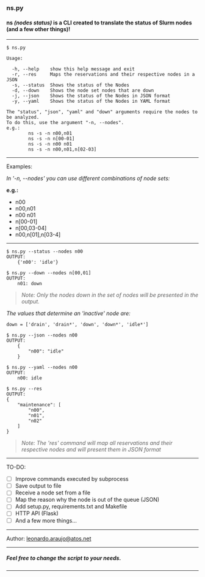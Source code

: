 ### ns.py

#### ns *(nodes status)* is a CLI created to translate the status of Slurm nodes (and a few other things)! 

----
```shell
$ ns.py

Usage:

  -h, --help    show this help message and exit
  -r, --res     Maps the reservations and their respective nodes in a JSON
  -s, --status  Shows the status of the Nodes
  -d, --down    Shows the node set nodes that are down
  -j, --json    Shows the status of the Nodes in JSON format
  -y, --yaml    Shows the status of the Nodes in YAML format

The "status", "json", "yaml" and "down" arguments require the nodes to be analyzed.
To do this, use the argument "-n, --nodes".
e.g.:
        ns -s -n n00,n01
        ns -s -n n[00-01]
        ns -s -n n00 n01
        ns -s -n n00,n01,n[02-03]
```
----
Examples:

*In '-n, --nodes' you can use different combinations of node sets:*

**e.g.:**
+ n00
+ n00,n01
+ n00 n01
+ n[00-01]
+ n[00,03-04]
+ n00,n[01],n[03-4]

---

```shell
$ ns.py --status --nodes n00
OUTPUT: 
    {'n00': 'idle'}
```

```shell
$ ns.py --down --nodes n[00,01]
OUTPUT:
    n01: down
```
> *Note: Only the nodes down in the set of nodes will be presented in the output.*

*The values that determine an 'inactive' node are:*
```shell
down = ['drain', 'drain*', 'down', 'down*', 'idle*']
```

```shell
$ ns.py --json --nodes n00
OUTPUT:
    {
        "n00": "idle"
    }
```

```shell
$ ns.py --yaml --nodes n00
OUTPUT:
    n00: idle
```

```shell
$ ns.py --res
OUTPUT:
{
    "maintenance": [
        "n00",
        "n01",
        "n02"
    ]
}
```
> *Note: The 'res' command will map all reservations and their respective nodes and will present them in JSON format*

----
TO-DO:
- [ ] Improve commands executed by subprocess
- [ ] Save output to file
- [ ] Receive a node set from a file
- [ ] Map the reason why the node is out of the queue (JSON)
- [ ] Add setup.py, requirements.txt and Makefile
- [ ] HTTP API (Flask)
- [ ] And a few more things...
----

Author: leonardo.araujo@atos.net

---
##### Feel free to change the script to your needs.
---

